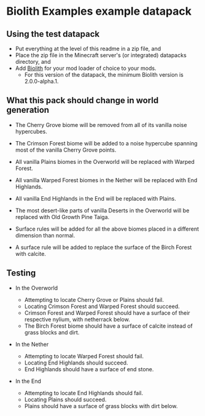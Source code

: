 # Biolith Examples example datapack

## Using the test datapack

* Put everything at the level of this readme in a zip file, and
* Place the zip file in the Minecraft server's (or integrated) datapacks directory, and
* Add [Biolith](https://modrinth.com/mod/biolith/versions) for your mod loader of choice to your mods.
  * For this version of the datapack, the minimum Biolith version is 2.0.0-alpha.1.

## What this pack should change in world generation

* The Cherry Grove biome will be removed from all of its vanilla noise hypercubes.
* The Crimson Forest biome will be added to a noise hypercube spanning most of the vanilla Cherry Grove points.
* All vanilla Plains biomes in the Overworld will be replaced with Warped Forest.
* All vanilla Warped Forest biomes in the Nether will be replaced with End Highlands.
* All vanilla End Highlands in the End will be replaced with Plains.
* The most desert-like parts of vanilla Deserts in the Overworld will be replaced with Old Growth Pine Taiga.

* Surface rules will be added for all the above biomes placed in a different dimension than normal.
* A surface rule will be added to replace the surface of the Birch Forest with calcite.

## Testing

* In the Overworld
  * Attempting to locate Cherry Grove or Plains should fail.
  * Locating Crimson Forest and Warped Forest should succeed.
  * Crimson Forest and Warped Forest should have a surface of their respective nylium, with netherrack below.
  * The Birch Forest biome should have a surface of calcite instead of grass blocks and dirt.

* In the Nether
  * Attempting to locate Warped Forest should fail.
  * Locating End Highlands should succeed.
  * End Highlands should have a surface of end stone.

* In the End
  * Attempting to locate End Highlands should fail.
  * Locating Plains should succeed.
  * Plains should have a surface of grass blocks with dirt below.
